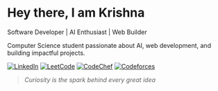 # Hey there, I am Krishna 
Software Developer | AI Enthusiast | Web Builder

Computer Science student passionate about AI, web development, and building impactful projects.


[![LinkedIn](https://img.shields.io/badge/LinkedIn-blue?style=flat&logo=linkedin)](https://linkedin.com/in/krishna-s-eswar)
[![LeetCode](https://img.shields.io/badge/LeetCode-orange?style=flat&logo=leetcode)](https://leetcode.com/u/KRISHNASAKTHIESWAR/)
[![CodeChef](https://img.shields.io/badge/CodeChef-brown?style=flat&logo=codechef)](https://www.codechef.com/users/krishnaseswar)
[![Codeforces](https://img.shields.io/badge/Codeforces-blueviolet?style=flat&logo=codeforces)](https://codeforces.com/profile/KRISHNASAKTHIESWAR)

> *Curiosity is the spark behind every great idea*
